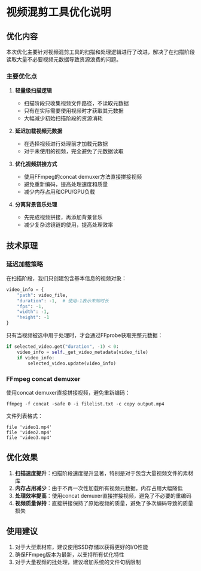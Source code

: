 # 视频混剪工具优化说明

## 优化内容

本次优化主要针对视频混剪工具的扫描和处理逻辑进行了改进，解决了在扫描阶段读取大量不必要视频元数据导致资源浪费的问题。

### 主要优化点

1. **轻量级扫描逻辑**
   - 扫描阶段只收集视频文件路径，不读取元数据
   - 只有在实际需要使用视频时才获取其元数据
   - 大幅减少初始扫描阶段的资源消耗

2. **延迟加载视频元数据**
   - 在选择视频进行处理前才加载元数据
   - 对于未使用的视频，完全避免了元数据读取

3. **优化视频拼接方式**
   - 使用FFmpeg的concat demuxer方法直接拼接视频
   - 避免重新编码，提高处理速度和质量
   - 减少内存占用和CPU/GPU负载

4. **分离背景音乐处理**
   - 先完成视频拼接，再添加背景音乐
   - 减少复杂滤镜链的使用，提高处理效率

## 技术原理

### 延迟加载策略
在扫描阶段，我们只创建包含基本信息的视频对象：
```python
video_info = {
    "path": video_file,
    "duration": -1,  # 使用-1表示未知时长
    "fps": -1,
    "width": -1,
    "height": -1
}
```

只有当视频被选中用于处理时，才会通过FFprobe获取完整元数据：
```python
if selected_video.get("duration", -1) < 0:
    video_info = self._get_video_metadata(video_file)
    if video_info:
        selected_video.update(video_info)
```

### FFmpeg concat demuxer
使用concat demuxer直接拼接视频，避免重新编码：
```
ffmpeg -f concat -safe 0 -i filelist.txt -c copy output.mp4
```

文件列表格式：
```
file 'video1.mp4'
file 'video2.mp4'
file 'video3.mp4'
```

## 优化效果

1. **扫描速度提升**：扫描阶段速度提升显著，特别是对于包含大量视频文件的素材库
2. **内存占用减少**：由于不再一次性加载所有视频元数据，内存占用大幅降低
3. **处理效率提高**：使用concat demuxer直接拼接视频，避免了不必要的重编码
4. **视频质量保持**：直接拼接保持了原始视频的质量，避免了多次编码导致的质量损失

## 使用建议

1. 对于大型素材库，建议使用SSD存储以获得更好的I/O性能
2. 确保FFmpeg版本为最新，以支持所有优化特性
3. 对于大量视频的批处理，建议增加系统的文件句柄限制 